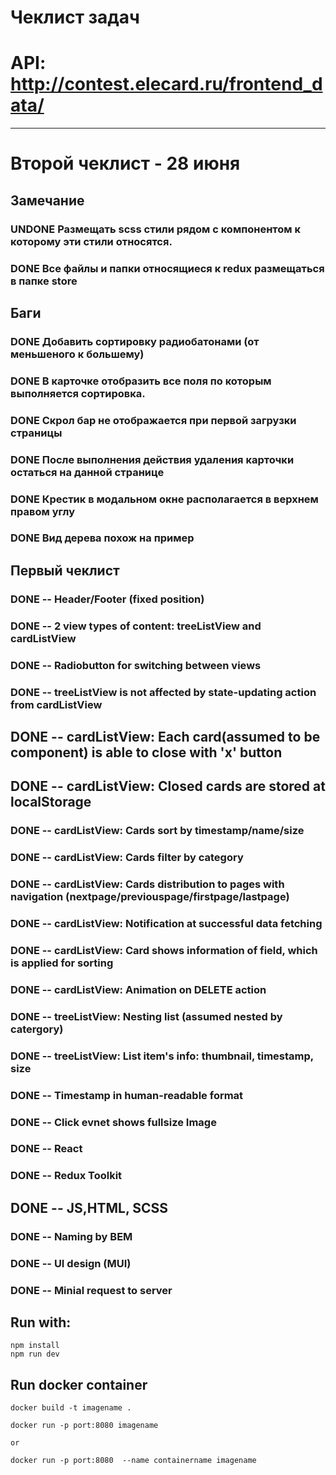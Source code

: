 # Чеклист задач
# API: http://contest.elecard.ru/frontend_data/
-----------------------------------
# Второй чеклист - 28 июня
## Замечание 
### UNDONE Размещать scss стили рядом с компонентом к которому эти стили относятся.
### DONE Все файлы и папки относящиеся к redux размещаться в папке store
## Баги
### DONE Добавить сортировку радиобатонами (от меньшеного к большему)
### DONE В карточке отобразить все поля по которым выполняется сортировка.
### DONE Скрол бар не отображается при первой загрузки страницы
### DONE После выполнения действия удаления карточки остаться на данной странице
### DONE Крестик в модальном окне располагается в верхнем правом углу
### DONE Вид дерева похож на пример



## Первый чеклист 
### DONE -- Header/Footer (fixed position)
### DONE -- 2 view types of content: treeListView and cardListView
### DONE -- Radiobutton for switching between views
### DONE -- treeListView is not affected by state-updating action from cardListView

## DONE -- cardListView: Each card(assumed to be component) is able to close with 'x' button
## DONE -- cardListView: Closed cards are stored at localStorage 
### DONE -- cardListView: Cards sort by timestamp/name/size
### DONE -- cardListView: Cards filter by category
### DONE -- cardListView: Cards distribution to pages with navigation (nextpage/previouspage/firstpage/lastpage) 
### DONE -- cardListView: Notification at successful data fetching 
### DONE -- cardListView: Card shows information of field, which is applied for sorting
### DONE -- cardListView: Animation on DELETE action

### DONE -- treeListView: Nesting list (assumed nested by catergory)
### DONE -- treeListView: List item's info: thumbnail, timestamp, size

### DONE -- Timestamp in human-readable format
### DONE -- Click evnet shows fullsize Image

### DONE -- React
### DONE -- Redux Toolkit
## DONE -- JS,HTML, SCSS
### DONE -- Naming by BEM
### DONE -- UI design (MUI)
### DONE -- Minial request to server

## Run with:

    npm install
    npm run dev 

## Run docker container

    docker build -t imagename .

    docker run -p port:8080 imagename 

    or

    docker run -p port:8080  --name containername imagename

